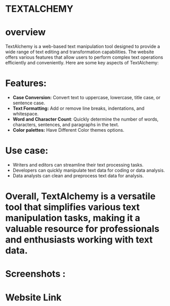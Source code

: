 
# TEXTALCHEMY

# overview
 
TextAlchemy is a web-based text manipulation tool designed to provide a wide range of text editing and transformation capabilities. The website offers various features that allow users to perform complex text operations efficiently and conveniently. Here are some key aspects of TextAlchemy:

# Features:
 * **Case Conversion:** Convert text to uppercase, lowercase, title case, or sentence case.
 * **Text Formatting:** Add or remove line breaks, indentations, and whitespace.
 * **Word and Character Count**: Quickly determine the number of words, characters, sentences, and paragraphs in the text.
 *  **Color palettes:** Have Different Color themes options.
# Use case:
 * Writers and editors can streamline their text processing tasks.
 * Developers can quickly manipulate text data for coding or data analysis.
 * Data analysts can clean and preprocess text data for analysis.
# Overall, TextAlchemy is a versatile tool that simplifies various text manipulation tasks, making it a valuable resource for professionals and enthusiasts working with text data.

# Screenshots :


# Website Link

